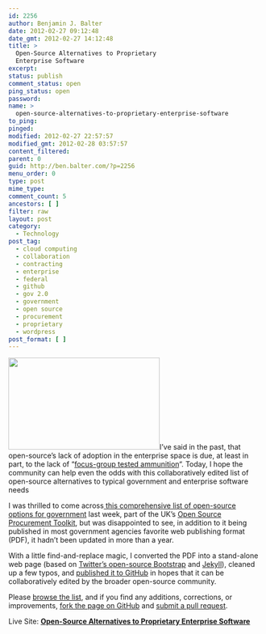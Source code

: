 ```yaml
---
id: 2256
author: Benjamin J. Balter
date: 2012-02-27 09:12:48
date_gmt: 2012-02-27 14:12:48
title: >
  Open-Source Alternatives to Proprietary
  Enterprise Software
excerpt:
status: publish
comment_status: open
ping_status: open
password:
name: >
  open-source-alternatives-to-proprietary-enterprise-software
to_ping:
pinged:
modified: 2012-02-27 22:57:57
modified_gmt: 2012-02-28 03:57:57
content_filtered:
parent: 0
guid: http://ben.balter.com/?p=2256
menu_order: 0
type: post
mime_type:
comment_count: 5
ancestors: [ ]
filter: raw
layout: post
category:
  - Technology
post_tag:
  - cloud computing
  - collaboration
  - contracting
  - enterprise
  - federal
  - github
  - gov 2.0
  - government
  - open source
  - procurement
  - proprietary
  - wordpress
post_format: [ ]
---
```

[<img class="alignright size-medium wp-image-2262" title="open-source-alternatives-screenshot" src="http://ben.balter.com/wp-content/uploads/2012/02/open-source-alternatives-screenshot1-300x182.png" alt="" width="300" height="182" />][1]I’ve said in the past, that open-source’s lack of adoption in the enterprise space is due, at least in part, to the lack of “[focus-group tested ammunition][2]“. Today, I hope the community can help even the odds with this collaboratively edited list of open-source alternatives to typical government and enterprise software needs

I was thrilled to come across[ this comprehensive list of open-source options for government][3] last week, part of the UK’s [Open Source Procurement Toolkit][4], but was disappointed to see, in addition to it being published in most government agencies favorite web publishing format (PDF), it hadn’t been updated in more than a year.

With a little find-and-replace magic, I converted the PDF into a stand-alone web page (based on [Twitter’s open-source Bootstrap][5] and [Jekyll][6]), cleaned up a few typos, and [published it to GitHub][7] in hopes that it can be collaboratively edited by the broader open-source community.

Please [browse the list][7], and if you find any additions, corrections, or improvements, [fork the page on GitHub][8] and [submit a pull request][9].

Live Site: **[Open-Source Alternatives to Proprietary Enterprise Software][7]**

 [1]: http://ben.balter.com/wp-content/uploads/2012/02/open-source-alternatives-screenshot1.png
 [2]: http://ben.balter.com/2011/08/31/enterprise-open-source-and-why-better-is-not-enough/
 [3]: https://update.cabinetoffice.gov.uk/sites/default/files/resources/Open-Source-Option-v1.pdf
 [4]: https://update.cabinetoffice.gov.uk/resource-library/open-source-procurement-toolkit
 [5]: http://twitter.github.com/bootstrap/
 [6]: https://github.com/mojombo/jekyll
 [7]: http://benbalter.github.com/open-source-alternatives/
 [8]: https://github.com/benbalter/open-source-alternatives
 [9]: http://help.github.com/send-pull-requests/